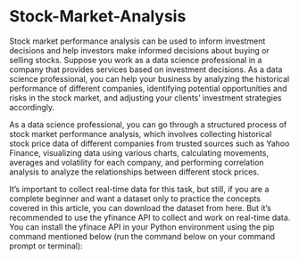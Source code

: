 # Stock-Market-Analysis

Stock market performance analysis can be used to inform investment decisions and help investors make informed decisions about buying or selling stocks. Suppose you work as a data science professional in a company that provides services based on investment decisions. As a data science professional, you can help your business by analyzing the historical performance of different companies, identifying potential opportunities and risks in the stock market, and adjusting your clients’ investment strategies accordingly.

As a data science professional, you can go through a structured process of stock market performance analysis, which involves collecting historical stock price data of different companies from trusted sources such as Yahoo Finance, visualizing data using various charts, calculating movements, averages and volatility for each company, and performing correlation analysis to analyze the relationships between different stock prices.

It’s important to collect real-time data for this task, but still, if you are a complete beginner and want a dataset only to practice the concepts covered in this article, you can download the dataset from here. But it’s recommended to use the yfinance API to collect and work on real-time data. You can install the yfinace API in your Python environment using the pip command mentioned below (run the command below on your command prompt or terminal):

